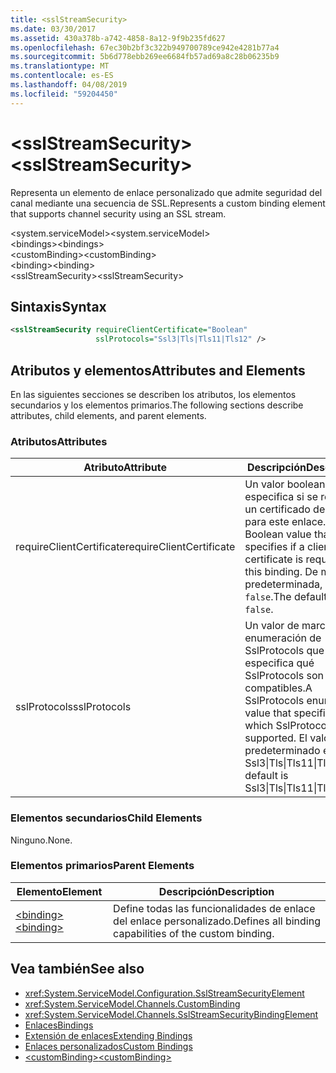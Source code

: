 ```yaml
---
title: <sslStreamSecurity>
ms.date: 03/30/2017
ms.assetid: 430a378b-a742-4858-8a12-9f9b235fd627
ms.openlocfilehash: 67ec30b2bf3c322b949700789ce942e4281b77a4
ms.sourcegitcommit: 5b6d778ebb269ee6684fb57ad69a8c28b06235b9
ms.translationtype: MT
ms.contentlocale: es-ES
ms.lasthandoff: 04/08/2019
ms.locfileid: "59204450"
---
```

# <a name="sslstreamsecurity"></a><span data-ttu-id="8022c-101">\<sslStreamSecurity></span><span class="sxs-lookup"><span data-stu-id="8022c-101">\<sslStreamSecurity></span></span>
<span data-ttu-id="8022c-102">Representa un elemento de enlace personalizado que admite seguridad del canal mediante una secuencia de SSL.</span><span class="sxs-lookup"><span data-stu-id="8022c-102">Represents a custom binding element that supports channel security using an SSL stream.</span></span>  
  
 <span data-ttu-id="8022c-103">\<system.serviceModel></span><span class="sxs-lookup"><span data-stu-id="8022c-103">\<system.serviceModel></span></span>  
<span data-ttu-id="8022c-104">\<bindings></span><span class="sxs-lookup"><span data-stu-id="8022c-104">\<bindings></span></span>  
<span data-ttu-id="8022c-105">\<customBinding></span><span class="sxs-lookup"><span data-stu-id="8022c-105">\<customBinding></span></span>  
<span data-ttu-id="8022c-106">\<binding></span><span class="sxs-lookup"><span data-stu-id="8022c-106">\<binding></span></span>  
<span data-ttu-id="8022c-107">\<sslStreamSecurity></span><span class="sxs-lookup"><span data-stu-id="8022c-107">\<sslStreamSecurity></span></span>  
  
## <a name="syntax"></a><span data-ttu-id="8022c-108">Sintaxis</span><span class="sxs-lookup"><span data-stu-id="8022c-108">Syntax</span></span>  
  
```xml  
<sslStreamSecurity requireClientCertificate="Boolean"
                   sslProtocols="Ssl3|Tls|Tls11|Tls12" />
```  
  
## <a name="attributes-and-elements"></a><span data-ttu-id="8022c-109">Atributos y elementos</span><span class="sxs-lookup"><span data-stu-id="8022c-109">Attributes and Elements</span></span>  
 <span data-ttu-id="8022c-110">En las siguientes secciones se describen los atributos, los elementos secundarios y los elementos primarios.</span><span class="sxs-lookup"><span data-stu-id="8022c-110">The following sections describe attributes, child elements, and parent elements.</span></span>  
  
### <a name="attributes"></a><span data-ttu-id="8022c-111">Atributos</span><span class="sxs-lookup"><span data-stu-id="8022c-111">Attributes</span></span>  
  
|<span data-ttu-id="8022c-112">Atributo</span><span class="sxs-lookup"><span data-stu-id="8022c-112">Attribute</span></span>|<span data-ttu-id="8022c-113">Descripción</span><span class="sxs-lookup"><span data-stu-id="8022c-113">Description</span></span>|  
|---------------|-----------------|  
|<span data-ttu-id="8022c-114">requireClientCertificate</span><span class="sxs-lookup"><span data-stu-id="8022c-114">requireClientCertificate</span></span>|<span data-ttu-id="8022c-115">Un valor booleano que especifica si se requiere un certificado de cliente para este enlace.</span><span class="sxs-lookup"><span data-stu-id="8022c-115">A Boolean value that specifies if a client certificate is required for this binding.</span></span> <span data-ttu-id="8022c-116">De manera predeterminada, es `false`.</span><span class="sxs-lookup"><span data-stu-id="8022c-116">The default is `false`.</span></span>|  
|<span data-ttu-id="8022c-117">sslProtocols</span><span class="sxs-lookup"><span data-stu-id="8022c-117">sslProtocols</span></span>|<span data-ttu-id="8022c-118">Un valor de marca de enumeración de SslProtocols que especifica qué SslProtocols son compatibles.</span><span class="sxs-lookup"><span data-stu-id="8022c-118">A SslProtocols enum flag value that specifies which SslProtocols are supported.</span></span> <span data-ttu-id="8022c-119">El valor predeterminado es Ssl3&#124;Tls&#124;Tls11&#124;Tls12.</span><span class="sxs-lookup"><span data-stu-id="8022c-119">The default is Ssl3&#124;Tls&#124;Tls11&#124;Tls12.</span></span>|  
  
### <a name="child-elements"></a><span data-ttu-id="8022c-120">Elementos secundarios</span><span class="sxs-lookup"><span data-stu-id="8022c-120">Child Elements</span></span>  
 <span data-ttu-id="8022c-121">Ninguno.</span><span class="sxs-lookup"><span data-stu-id="8022c-121">None.</span></span>  
  
### <a name="parent-elements"></a><span data-ttu-id="8022c-122">Elementos primarios</span><span class="sxs-lookup"><span data-stu-id="8022c-122">Parent Elements</span></span>  
  
|<span data-ttu-id="8022c-123">Elemento</span><span class="sxs-lookup"><span data-stu-id="8022c-123">Element</span></span>|<span data-ttu-id="8022c-124">Descripción</span><span class="sxs-lookup"><span data-stu-id="8022c-124">Description</span></span>|  
|-------------|-----------------|  
|[<span data-ttu-id="8022c-125">\<binding></span><span class="sxs-lookup"><span data-stu-id="8022c-125">\<binding></span></span>](../../../../../docs/framework/misc/binding.md)|<span data-ttu-id="8022c-126">Define todas las funcionalidades de enlace del enlace personalizado.</span><span class="sxs-lookup"><span data-stu-id="8022c-126">Defines all binding capabilities of the custom binding.</span></span>|  
  
## <a name="see-also"></a><span data-ttu-id="8022c-127">Vea también</span><span class="sxs-lookup"><span data-stu-id="8022c-127">See also</span></span>

- <xref:System.ServiceModel.Configuration.SslStreamSecurityElement>
- <xref:System.ServiceModel.Channels.CustomBinding>
- <xref:System.ServiceModel.Channels.SslStreamSecurityBindingElement>
- [<span data-ttu-id="8022c-128">Enlaces</span><span class="sxs-lookup"><span data-stu-id="8022c-128">Bindings</span></span>](../../../../../docs/framework/wcf/bindings.md)
- [<span data-ttu-id="8022c-129">Extensión de enlaces</span><span class="sxs-lookup"><span data-stu-id="8022c-129">Extending Bindings</span></span>](../../../../../docs/framework/wcf/extending/extending-bindings.md)
- [<span data-ttu-id="8022c-130">Enlaces personalizados</span><span class="sxs-lookup"><span data-stu-id="8022c-130">Custom Bindings</span></span>](../../../../../docs/framework/wcf/extending/custom-bindings.md)
- [<span data-ttu-id="8022c-131">\<customBinding></span><span class="sxs-lookup"><span data-stu-id="8022c-131">\<customBinding></span></span>](../../../../../docs/framework/configure-apps/file-schema/wcf/custombinding.md)

